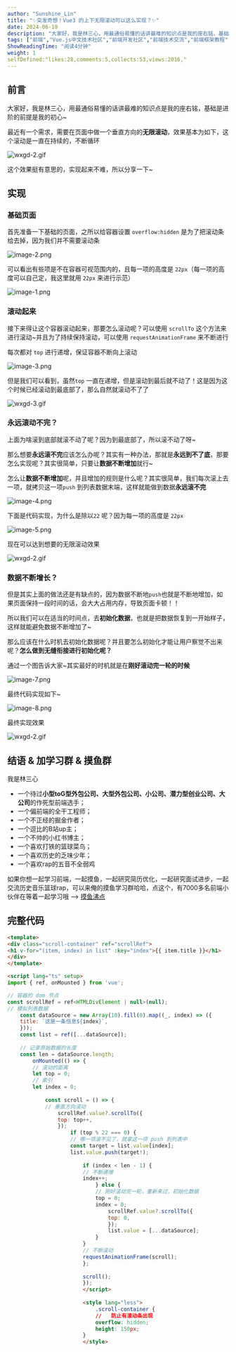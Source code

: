 ```yaml
---
author: "Sunshine_Lin"
title: "✨突发奇想！Vue3 的上下无限滚动可以这么实现？✨"
date: 2024-06-19
description: "大家好，我是林三心，用最通俗易懂的话讲最难的知识点是我的座右铭，基础是进阶的前提是我的初心~ 最近有一个需求，需要在页面中做一个垂直方向的无限滚动，效果基本为如下，这个滚动是一直在持续的，不断循"
tags: ["前端","Vue.js中文技术社区","前端开发社区","前端技术交流","前端框架教程","JavaScript 学习资源","CSS 技巧与最佳实践","HTML5 最新动态","前端工程师职业发展","开源前端项目","前端技术趋势"]
ShowReadingTime: "阅读4分钟"
weight: 1
selfDefined:"likes:28,comments:5,collects:53,views:2016,"
---
```

前言
--

大家好，我是林三心，用最通俗易懂的话讲最难的知识点是我的座右铭，基础是进阶的前提是我的初心~

最近有一个需求，需要在页面中做一个垂直方向的**无限滚动**，效果基本为如下，这个滚动是一直在持续的，不断循环

![wxgd-2.gif](/images/jueJin/03a7099bf35f4b4.png)

这个效果挺有意思的，实现起来不难，所以分享一下~

实现
--

### 基础页面

首先准备一下基础的页面，之所以给容器设置 `overflow:hidden` 是为了把滚动条给去掉，因为我们并不需要滚动条

![image-2.png](/images/jueJin/46e409734ede4cc.png)

可以看出有些项是不在容器可视范围内的，且每一项的高度是 `22px`（每一项的高度可以自己定，我这里就用 `22px` 来进行示范）

![image-1.png](/images/jueJin/6d56998c641f4b5.png)

### 滚动起来

接下来得让这个容器滚动起来，那要怎么滚动呢？可以使用 `scrollTo` 这个方法来进行滚动~并且为了持续保持滚动，可以使用 `requestAnimationFrame` 来不断进行

每次都对 `top` 进行递增，保证容器不断向上滚动

![image-3.png](/images/jueJin/bb5d5252e86d4cc.png)

但是我们可以看到，虽然`top` 一直在递增，但是滚动到最后就不动了！这是因为这个时候已经滚动到最底部了，那么自然就滚动不了了

![wxgd-3.gif](/images/jueJin/ab11f2018e184ef.png)

### 永远滚动不完？

上面为啥滚到底部就滚不动了呢？因为到最底部了，所以滚不动了呀~

那么想要**永远滚不完**应该怎么办呢？其实有一种办法，那就是**永远到不了底**，那要怎么实现呢？其实很简单，只要让**数据不断增加**就行~

怎么让**数据不断增加**呢，并且增加的规则是什么呢？其实很简单，我们每次滚上去一项，就拷贝这一项`push` 到列表数据末端，这样就能做到数据**永远滚不完**

![image-4.png](/images/jueJin/f8bd1c2fb7d8424.png)

下面是代码实现，为什么是除以`22` 呢？因为每一项的高度是 `22px`

![image-5.png](/images/jueJin/b856ffc9ac3a4e2.png)

现在可以达到想要的无限滚动效果

![wxgd-2.gif](/images/jueJin/1cb6675b105c4fa.png)

### 数据不断增长？

但是其实上面的做法还是有缺点的，因为数据不断地`push`也就是不断地增加，如果页面保持一段时间的话，会大大占用内存，导致页面卡顿！！

所以我们可以在适当的时间点，去**初始化数据**，也就是把数据恢复到一开始样子，这样就能避免数据不断增加了~

那么应该在什么时机去初始化数据呢？并且要怎么初始化才能让用户察觉不出来呢？**怎么做到无缝衔接进行初始化呢？**

通过一个图告诉大家~其实最好的时机就是在**刚好滚动完一轮的时候**

![image-7.png](/images/jueJin/0f126388aaff49c.png)

最终代码实现如下~

![image-8.png](/images/jueJin/34db3f0271e246e.png)

最终实现效果

![wxgd-2.gif](/images/jueJin/8bf93ead2eca453.png)

结语 & 加学习群 & 摸鱼群
---------------

我是林三心

*   一个待过**小型toG型外包公司、大型外包公司、小公司、潜力型创业公司、大公司**的作死型前端选手；
*   一个偏前端的全干工程师；
*   一个不正经的掘金作者；
*   一个逗比的B站up主；
*   一个不帅的小红书博主；
*   一个喜欢打铁的篮球菜鸟；
*   一个喜欢历史的乏味少年；
*   一个喜欢rap的五音不全弱鸡

如果你想一起学习前端，一起摸鱼，一起研究简历优化，一起研究面试进步，一起交流历史音乐篮球rap，可以来俺的摸鱼学习群哈哈，点这个，有7000多名前端小伙伴在等着一起学习哦 --> [摸鱼沸点](https://juejin.cn/pin/7035153948126216206 "https://juejin.cn/pin/7035153948126216206")

完整代码
----

```html
<template>
<div class="scroll-container" ref="scrollRef">
<h1 v-for="(item, index) in list" :key="index">{{ item.title }}</h1>
</div>
</template>

<script lang="ts" setup>
import { ref, onMounted } from 'vue';

// 容器的 dom 节点
const scrollRef = ref<HTMLDivElement | null>(null);
// 模拟列表数据
    const dataSource = new Array(10).fill(0).map((_, index) => ({
    title: `这是一条信息${index}`,
    }));
    const list = ref([...dataSource]);
    
    // 记录原始数据的长度
    const len = dataSource.length;
        onMounted(() => {
        // 滚动的距离
        let top = 0;
        // 索引
        let index = 0;
        
            const scroll = () => {
            // 垂直方向滚动
                scrollRef.value?.scrollTo({
                top: top++,
                });
                    if (top % 22 === 0) {
                    // 哪一项滚不见了，就拿这一项 push 到列表中
                    const target = list.value[index];
                    list.value.push(target!);
                    
                        if (index < len - 1) {
                        // 不断递增
                        index++;
                            } else {
                            // 刚好滚动完一轮，重新来过，初始化数据
                            top = 0;
                            index = 0;
                                scrollRef.value?.scrollTo({
                                top: 0,
                                });
                                list.value = [...dataSource];
                            }
                        }
                        // 不断滚动
                        requestAnimationFrame(scroll);
                        };
                        
                        scroll();
                        });
                        </script>
                        
                        <style lang="less">
                            .scroll-container {
                            //   防止有滚动条出现
                            overflow: hidden;
                            height: 150px;
                        }
                        </style>
```